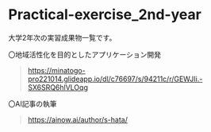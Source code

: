# Practical-exercise_2nd-year

大学2年次の実習成果物一覧です。


〇地域活性化を目的としたアプリケーション開発
> https://minatogo-pro221014.glideapp.io/dl/c76697/s/94211c/r/GEWJIi.-SX6SRQ6hlVLOqg

〇AI記事の執筆
> https://ainow.ai/author/s-hata/
